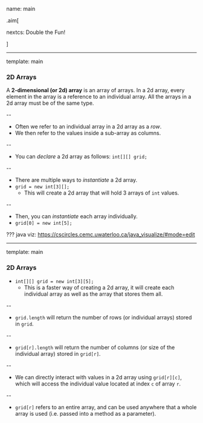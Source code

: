 name: main

.aim[<div>
nextcs: Double the Fun!
</div>]

---
template: main

### 2D Arrays
A __2-dimensional (or 2d) array__ is an array of arrays. In a 2d array, every element in the array is a reference to an individual array. All the arrays in a 2d array must be of the same type.

--
- Often we refer to an individual array in a 2d array as a _row_.  
- We then refer to the values inside a sub-array as columns.

--
- You can _declare_ a 2d array as follows: `int[][] grid;`

--
- There are multiple ways to _instantiate_ a 2d array.
- `grid = new int[3][];`
  - This will create a 2d array that will hold 3 arrays of `int` values.

--
  - Then, you can _instantiate_ each array individually.
  - `grid[0] = new int[5];`

???
java viz: <https://cscircles.cemc.uwaterloo.ca/java_visualize/#mode=edit>

---
template: main

### 2D Arrays

- `int[][] grid = new int[3][5];`
  - This is a faster way of creating a 2d array, it will create each individual array as well as the array that stores them all.

--
- `grid.length` will return the number of rows (or individual arrays) stored in `grid`.

--
- `grid[r].length` will return the number of columns (or size of the individual array) stored in `grid[r]`.

--
- We can directly interact with values in a 2d array using `grid[r][c]`, which will access the individual value located at index `c` of array `r`.

--
- `grid[r]` refers to an entire array, and can be used anywhere that a whole array is used (i.e. passed into a method as a parameter).
